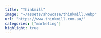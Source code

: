 ```yaml
---
title: "Thinkmill"
image: "~/assets/showcase/thinkmill.webp"
url: "https://www.thinkmill.com.au/"
categories: ["marketing"]
highlight: true
---
```


